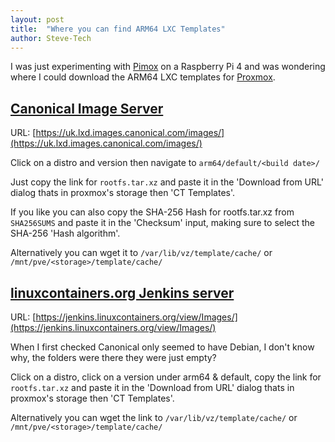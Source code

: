 ```yaml
---
layout: post
title:  "Where you can find ARM64 LXC Templates"
author: Steve-Tech
---
```


I was just experimenting with [Pimox](https://github.com/pimox/pimox7) on a Raspberry Pi 4 and was wondering where I could download the ARM64 LXC templates for [Proxmox](https://www.proxmox.com/).

## [Canonical Image Server](https://uk.lxd.images.canonical.com/images/)
URL: [https://uk.lxd.images.canonical.com/images/](https://uk.lxd.images.canonical.com/images/)

Click on a distro and version then navigate to `arm64/default/<build date>/`

Just copy the link for `rootfs.tar.xz` and paste it in the 'Download from URL' dialog thats in proxmox's storage then 'CT Templates'.

If you like you can also copy the SHA-256 Hash for rootfs.tar.xz from `SHA256SUMS` and paste it in the 'Checksum' input, making sure to select the SHA-256 'Hash algorithm'.

Alternatively you can wget it to `/var/lib/vz/template/cache/` or `/mnt/pve/<storage>/template/cache/`

## [linuxcontainers.org Jenkins server](https://jenkins.linuxcontainers.org/view/Images/)
URL: [https://jenkins.linuxcontainers.org/view/Images/](https://jenkins.linuxcontainers.org/view/Images/)

When I first checked Canonical only seemed to have Debian, I don't know why, the folders were there they were just empty?

Click on a distro, click on a version under arm64 & default, copy the link for `rootfs.tar.xz` and paste it in the 'Download from URL' dialog thats in proxmox's storage then 'CT Templates'.

Alternatively you can wget the link to `/var/lib/vz/template/cache/` or `/mnt/pve/<storage>/template/cache/`